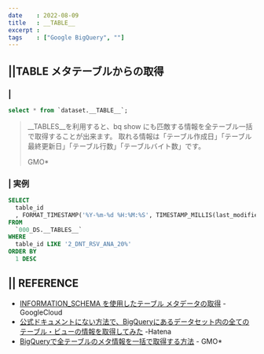```yaml
---
date    : 2022-08-09
title   : __TABLE__
excerpt : 
tags    : ["Google BigQuery", ""]
---
```

## ||__TABLE__ メタテーブルからの取得
### | 
```sql
select * from `dataset.__TABLE__`; 
```

> __TABLES__を利用すると、bq show にも匹敵する情報を全テーブル一括で取得することが出来ます。
> 取れる情報は「テーブル作成日」「テーブル最終更新日」「テーブル行数」「テーブルバイト数」です。
> 
> GMO*
> 

### | 実例
```sql
SELECT
  table_id
  , FORMAT_TIMESTAMP('%Y-%m-%d %H:%M:%S', TIMESTAMP_MILLIS(last_modified_time), 'Asia/Tokyo')
FROM
  `000_DS.__TABLES__`
WHERE
  table_id LIKE '2_DNT_RSV_ANA_20%'
ORDER BY 
  1 DESC
```

## || REFERENCE
- [INFORMATION_SCHEMA を使用したテーブル メタデータの取得](https://cloud.google.com/bigquery/docs/information-schema-tables?hl=ja) - GoogleCloud
- [公式ドキュメントにない方法で、BigQueryにあるデータセット内の全てのテーブル・ビューの情報を取得してみた](https://a7xche.hatenablog.com/entry/2020/09/12/222045) -Hatena
- [BigQueryで全テーブルのメタ情報を一括で取得する方法](https://techblog.gmo-ap.jp/2019/12/25/bigquery_table_meta_info/) - GMO*
